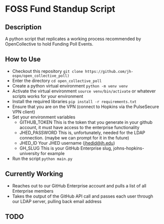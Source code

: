 # FOSS Fund Standup Script

## Description
A python script that replicates a working process recommended by OpenCollective to hold Funding Poll Events.

## How to Use
- Checkout this repository `git clone https://github.com/jh-ospo/open_collective_poll)`
- Enter the directory `cd open_collective_poll`
- Create a python virtual environment `python -m venv venv`
- Activate the virtual environment `source venv/bin/activate` or whatever scripts works for your environment
- Install the required libraries `pip install -r requirements.txt`
- Ensure that you are on the VPN (connect to Hopkins via the PulseSecure VPN client)
- Set your environment variables
  - GITHUB_TOKEN
	This is the token that you generate in your github account, it must have access to the enterprise functionality
  - JHED_PASSWORD
	This is, unfortunately, needed for the LDAP connection. (maybe we can prompt for it in the future)
  - JHED_ID
	Your JHED username (jhedid@jh.edu)
  - GH_SLUG
	This is your GitHub Enterprise slug, johns-hopkins-university for example
- Run the script `python main.py`

## Currently Working
- Reaches out to our GitHub Enterprise account and pulls a list of all Enterprise members
- Takes the output of the GitHub API call and passes each user through our LDAP server, pulling back email address

## TODO
